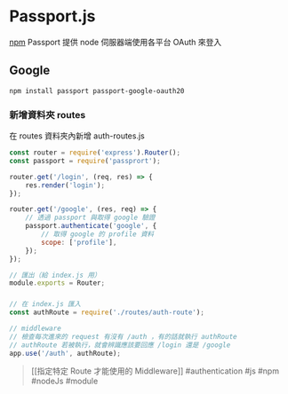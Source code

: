 # Passport.js
[npm](https://www.npmjs.com/package/passport)
Passport 提供 node 伺服器端使用各平台 OAuth 來登入
## Google 
```
npm install passport passport-google-oauth20
```

### 新增資料夾 routes
在 routes 資料夾內新增 auth-routes.js
```js
const router = require('express').Router();
const passport = require('passprort');

router.get('/login', (req, res) => {
	res.render('login');
});

router.get('/google', (res, req) => {
	// 透過 passport 與取得 google 驗證
	passport.authenticate('google', {
		// 取得 google 的 profile 資料
		scope: ['profile'],
	});
});

// 匯出（給 index.js 用）
module.exports = Router; 
```
### 
```js
// 在 index.js 匯入
const authRoute = require('./routes/auth-route');

// middleware
// 檢查每次進來的 request 有沒有 /auth ，有的話就執行 authRoute
// authRoute 若被執行，就會辨識應該要回應 /login 還是 /google
app.use('/auth', authRoute);
```
>[[指定特定 Route 才能使用的 Middleware]]
#authentication #js #npm #nodeJs #module 